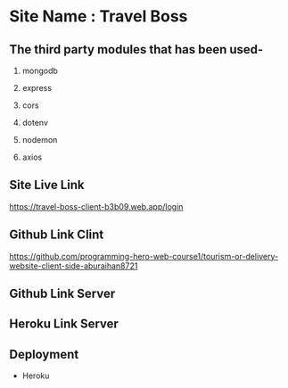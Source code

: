 # Site Name : Travel Boss

## The third party modules that has been used-

1. mongodb

2. express

3. cors

4. dotenv

5. nodemon

6. axios

## Site Live Link

https://travel-boss-client-b3b09.web.app/login


## Github Link Clint

https://github.com/programming-hero-web-course1/tourism-or-delivery-website-client-side-aburaihan8721



## Github Link Server



## Heroku Link Server



## Deployment

- Heroku

